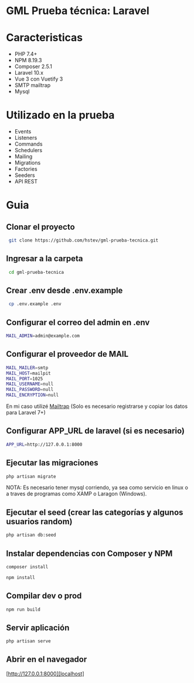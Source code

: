 # GML Prueba técnica: Laravel
# Caracteristicas
- PHP 7.4+
- NPM 8.19.3
- Composer 2.5.1
- Laravel 10.x
- Vue 3 con Vuetify 3
- SMTP mailtrap
- Mysql

# Utilizado en la prueba
- Events
- Listeners
- Commands
- Schedulers
- Mailing
- Migrations
- Factories
- Seeders
- API REST

# Guia 

## Clonar el proyecto
```sh
 git clone https://github.com/hstev/gml-prueba-tecnica.git
```

## Ingresar a la carpeta
```sh
 cd gml-prueba-tecnica
```

## Crear .env desde .env.example
```sh
 cp .env.example .env
```
## Configurar el correo del admin en .env
```sh
MAIL_ADMIN=admin@example.com
```

## Configurar el proveedor de MAIL
```sh
MAIL_MAILER=smtp
MAIL_HOST=mailpit
MAIL_PORT=1025
MAIL_USERNAME=null
MAIL_PASSWORD=null
MAIL_ENCRYPTION=null
```
En mi caso utilizé [Mailtrap][mailtrap] (Solo es necesario registrarse y copiar los datos para Laravel 7+)
## Configurar APP_URL de laravel (si es necesario)
```sh
APP_URL=http://127.0.0.1:8000
```
## Ejecutar las migraciones
```sh
php artisan migrate
```
NOTA: Es necesario tener mysql corriendo, ya sea como servicio en linux o a traves de programas como XAMP o Laragon (Windows).
## Ejecutar el seed (crear las categorías y algunos usuarios random)
```sh
php artisan db:seed
```
## Instalar dependencias con Composer y NPM
```sh
composer install
```
```sh
npm install 
```
## Compilar dev o prod
```sh
npm run build
```
## Servir aplicación
```sh
php artisan serve
```
## Abrir en el navegador
[http://127.0.0.1:8000][localhost]

[mailtrap]: <https://mailtrap.io/>
[localhost]: <http://127.0.0.1:8000>